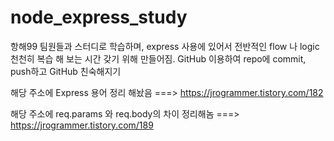 # node_express_study
항해99 팀원들과 스터디로 학습하며, express 사용에 있어서 전반적인 flow 나 logic 천천히 복습 해 보는 시간 갖기 위해 만들어짐.
GitHub 이용하여 repo에 commit, push하고 GitHub 친숙해지기

해당 주소에 Express 용어 정리 해놨음 ===> https://jrogrammer.tistory.com/182

해당 주소에 req.params 와 req.body의 차이 정리해놈 ===> https://jrogrammer.tistory.com/189
